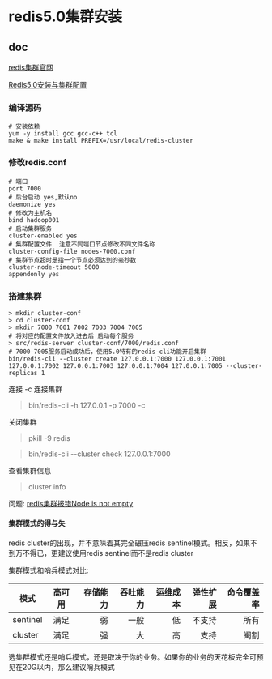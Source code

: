 # redis5.0集群安装

## doc
[redis集群官网](https://redis.io/topics/cluster-tutorial)

[Redis5.0安装与集群配置](https://blog.csdn.net/u013206433/article/details/83659237)

### 编译源码
```
# 安装依赖
yum -y install gcc gcc-c++ tcl
make & make install PREFIX=/usr/local/redis-cluster
```

### 修改redis.conf
```
# 端口  
port 7000
# 后台启动 yes,默认no
daemonize yes
# 修改为主机名
bind hadoop001
# 启动集群服务
cluster-enabled yes
# 集群配置文件  注意不同端口节点修改不同文件名称
cluster-config-file nodes-7000.conf
# 集群节点超时是指一个节点必须达到的毫秒数
cluster-node-timeout 5000
appendonly yes
```

### 搭建集群
```
> mkdir cluster-conf
> cd cluster-conf
> mkdir 7000 7001 7002 7003 7004 7005
# 将对应的配置文件放入进去后 启动每个服务
> src/redis-server cluster-conf/7000/redis.conf 
# 7000-7005服务启动成功后，使用5.0特有的redis-cli功能开启集群
bin/redis-cli --cluster create 127.0.0.1:7000 127.0.0.1:7001 127.0.0.1:7002 127.0.0.1:7003 127.0.0.1:7004 127.0.0.1:7005 --cluster-replicas 1
```

连接
-c 连接集群
> bin/redis-cli -h 127.0.0.1 -p 7000 -c

关闭集群
> pkill -9 redis

> bin/redis-cli --cluster check 127.0.0.1:7000

查看集群信息
> cluster info

问题:
[redis集群报错Node is not empty](https://www.cnblogs.com/huxinga/p/6644226.html)


#### 集群模式的得与失

redis cluster的出现，并不意味着其完全碾压redis sentinel模式。相反，如果不到万不得已，更建议使用redis sentinel而不是redis cluster

集群模式和哨兵模式对比:

| 模式     | 高可用| 存储能力|吞吐能力|运维成本|弹性扩展|命令覆盖率|
|----------|:-----:|--------:|-------:|-------:|-------:|---------:|
| sentinel |  满足 | 弱      |一般    | 低     | 不支持 | 所有 |
| cluster  |  满足 | 强      | 大     | 高     | 支持   | 阉割 |

选集群模式还是哨兵模式，还是取决于你的业务。如果你的业务的天花板完全可预见在20G以内，那么建议哨兵模式
